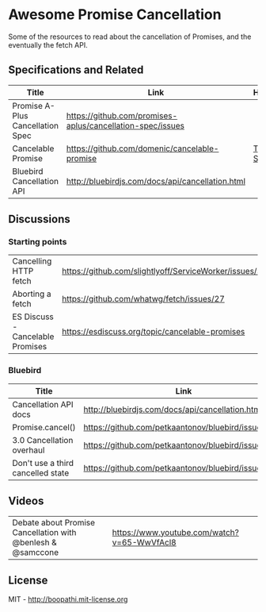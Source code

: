 # Awesome Promise Cancellation

Some of the resources to read about the cancellation of Promises, and the eventually the fetch API.

## Specifications and Related

| Title | Link | Highlights |
|---|---|---|
| Promise A-Plus Cancellation Spec | https://github.com/promises-aplus/cancellation-spec/issues |
| Cancelable Promise | https://github.com/domenic/cancelable-promise | [Third State](https://github.com/domenic/cancelable-promise/blob/master/Third%20State.md) |
| Bluebird Cancellation API | http://bluebirdjs.com/docs/api/cancellation.html |

## Discussions

### Starting points

| | |
|---|---|
| Cancelling HTTP fetch | https://github.com/slightlyoff/ServiceWorker/issues/592 |
| Aborting a fetch | https://github.com/whatwg/fetch/issues/27 |
| ES Discuss - Cancelable Promises | https://esdiscuss.org/topic/cancelable-promises |


### Bluebird

| Title | Link | Highlights |
|---|---|---|
| Cancellation API docs | http://bluebirdjs.com/docs/api/cancellation.html |
| Promise.cancel() | https://github.com/petkaantonov/bluebird/issues/554 |
| 3.0 Cancellation overhaul | https://github.com/petkaantonov/bluebird/issues/415 | [summary](https://github.com/petkaantonov/bluebird/issues/415#issuecomment-88057439) |
| Don't use a third cancelled state | https://github.com/petkaantonov/bluebird/issues/565 | [strategies](https://github.com/petkaantonov/bluebird/issues/565#issuecomment-90760540) |

## Videos

| | |
| --- | --- |
| Debate about Promise Cancellation with @benlesh & @samccone | https://www.youtube.com/watch?v=65-WwVfAcl8 |

## License

MIT - http://boopathi.mit-license.org
